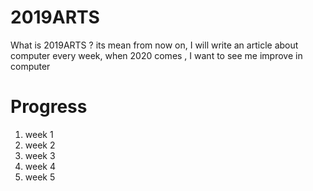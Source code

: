 # 2019ARTS
What is 2019ARTS ? its mean from now on, I will write an article about computer every week,
when 2020 comes , I want to see me improve in computer

# Progress
1. week 1
2. week 2
3. week 3
4. week 4
5. week 5


